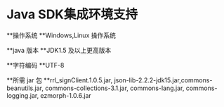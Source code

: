 # Java SDK集成环境支持

**操作系统        **Windows,Linux 操作系统

**java 版本       **JDK1.5 及以上更高版本

**字符编码        **UTF-8

**所需 jar 包      **rrl\_signClient.1.0.5.jar, json-lib-2.2.2-jdk15.jar,commons-beanutils.jar, commons-collections-3.1.jar, commons-lang.jar, commons-logging.jar, ezmorph-1.0.6.jar

